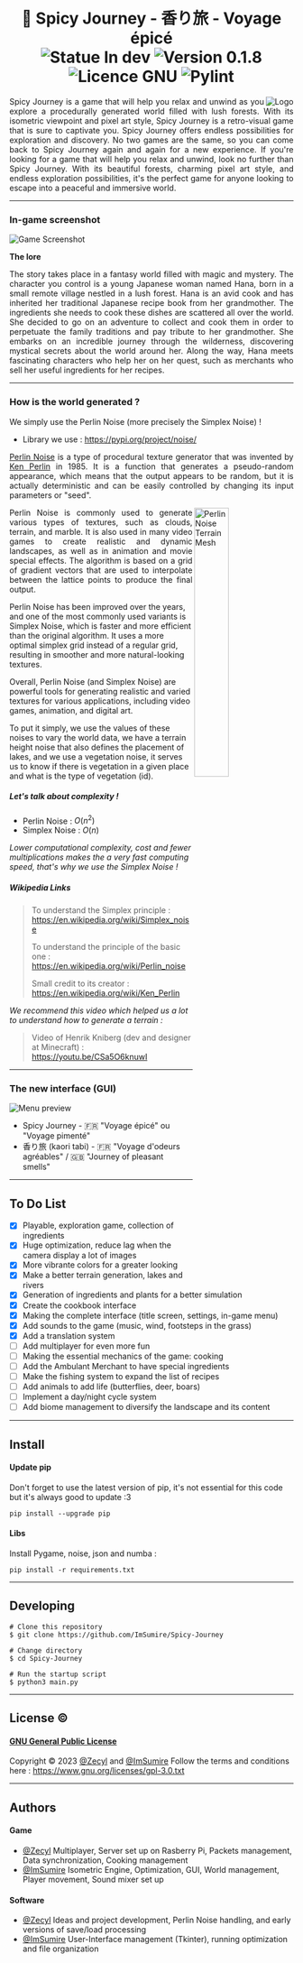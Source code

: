 <h1 align="center">🧭 Spicy Journey - 香り旅 - Voyage épicé
  <br>
  <img alt="Statue In dev" src="https://img.shields.io/badge/Status-In%20dev-78b444">
  <img alt="Version 0.1.8" src="https://img.shields.io/badge/Version-0.1.8-53d0a2">
  <img alt="Licence GNU" src="https://img.shields.io/badge/Licence-GNU-fb7f53">
  <img alt="Pylint" src="https://github.com/ImSumire/Spicy-Journey/actions/workflows/pylint.yml/badge.svg?branch=main">
</h1>

<img alt="Logo" src="https://raw.githubusercontent.com/ImSumire/Spicy-Journey/main/res/sprites/logo.png" align=right>

<p align="justify">Spicy Journey is a game that will help you relax and unwind as you explore a procedurally generated world filled with lush forests. With its isometric viewpoint and pixel art style, Spicy Journey is a retro-visual game that is sure to captivate you. Spicy Journey offers endless possibilities for exploration and discovery. No two games are the same, so you can come back to Spicy Journey again and again for a new experience. If you're looking for a game that will help you relax and unwind, look no further than Spicy Journey. With its beautiful forests, charming pixel art style, and endless exploration possibilities, it's the perfect game for anyone looking to escape into a peaceful and immersive world.</p>

<hr>

### In-game screenshot
![Game Screenshot](https://raw.githubusercontent.com/ImSumire/Spicy-Journey/main/screenshots/2023-04-11_22.36.12.768953.png)

**The lore**
<p align="justify">The story takes place in a fantasy world filled with magic and mystery. The character you control is a young Japanese woman named Hana, born in a small remote village nestled in a lush forest. Hana is an avid cook and has inherited her traditional Japanese recipe book from her grandmother. The ingredients she needs to cook these dishes are scattered all over the world. She decided to go on an adventure to collect and cook them in order to perpetuate the family traditions and pay tribute to her grandmother. She embarks on an incredible journey through the wilderness, discovering mystical secrets about the world around her. Along the way, Hana meets fascinating characters who help her on her quest, such as merchants who sell her useful ingredients for her recipes.</p>

<hr>

### How is the world generated ?

We simply use the Perlin Noise (more precisely the Simplex Noise) !
- Library we use : https://pypi.org/project/noise/

<p align="justify"><a href="https://en.wikipedia.org/wiki/Perlin_noise" target="_blank">Perlin Noise</a> is a type of procedural texture generator that was invented by <a href="https://en.wikipedia.org/wiki/Ken_Perlin" target="_blank">Ken Perlin</a> in 1985. It is a function that generates a pseudo-random appearance, which means that the output appears to be random, but it is actually deterministic and can be easily controlled by changing its input parameters or "seed".</p>

<img alt="Perlin Noise Terrain Mesh" src="https://www.scratchapixel.com/images/noise-part-2/perlin-noise-terrain-mesh1.png?" style="width:35%" align="right">


<p align="justify">Perlin Noise is commonly used to generate various types of textures, such as clouds, terrain, and marble. It is also used in many video games to create realistic and dynamic landscapes, as well as in animation and movie special effects. The algorithm is based on a grid of gradient vectors that are used to interpolate between the lattice points to produce the final output.

Perlin Noise has been improved over the years, and one of the most commonly used variants is Simplex Noise, which is faster and more efficient than the original algorithm. It uses a more optimal simplex grid instead of a regular grid, resulting in smoother and more natural-looking textures.

Overall, Perlin Noise (and Simplex Noise) are powerful tools for generating realistic and varied textures for various applications, including video games, animation, and digital art.

To put it simply, we use the values of these noises to vary the world data, we have a terrain height noise that also defines the placement of lakes, and we use a vegetation noise, it serves us to know if there is vegetation in a given place and what is the type of vegetation (id).</p>

##### Let's talk about complexity !

- Perlin Noise : $O(n^2)$
- Simplex Noise : $O(n)$

*Lower computational complexity, cost and fewer multiplications makes the a very fast computing speed, that's why we use the Simplex Noise !*

##### Wikipedia Links

> To understand the Simplex principle : https://en.wikipedia.org/wiki/Simplex_noise
> 
> To understand the principle of the basic one : https://en.wikipedia.org/wiki/Perlin_noise
> 
> Small credit to its creator : https://en.wikipedia.org/wiki/Ken_Perlin

*We recommend this video which helped us a lot to understand how to generate a terrain :*

> Video of Henrik Kniberg (dev and designer at Minecraft) : https://youtu.be/CSa5O6knuwI

<hr>

### The new interface (GUI)
![Menu preview](https://raw.githubusercontent.com/ImSumire/Spicy-Journey/main/screenshots/2023-04-11_22.43.27.195722.png)

- Spicy Journey - 🇫🇷 "Voyage épicé" ou "Voyage pimenté"
- 香り旅 (kaori tabi) - 🇫🇷 "Voyage d'odeurs agréables" / 🇬🇧 "Journey of pleasant smells"

<hr>

## To Do List

- [x] Playable, exploration game, collection of ingredients
- [x] Huge optimization, reduce lag when the camera display a lot of images
- [x] More vibrante colors for a greater looking
- [x] Make a better terrain generation, lakes and rivers
- [x] Generation of ingredients and plants for a better simulation
- [x] Create the cookbook interface
- [x] Making the complete interface (title screen, settings, in-game menu)
- [x] Add sounds to the game (music, wind, footsteps in the grass)
- [x] Add a translation system
- [ ] Add multiplayer for even more fun 
- [ ] Making the essential mechanics of the game: cooking
- [ ] Add the Ambulant Merchant to have special ingredients
- [ ] Make the fishing system to expand the list of recipes
- [ ] Add animals to add life (butterflies, deer, boars)
- [ ] Implement a day/night cycle system
- [ ] Add biome management to diversify the landscape and its content

<hr>

## Install

#### Update pip
Don't forget to use the latest version of pip, it's not essential for this code but it's always good to update :3
```batch
pip install --upgrade pip
```

#### Libs
Install Pygame, noise, json and numba :
```batch
pip install -r requirements.txt
```

<hr>

## Developing

```
# Clone this repository
$ git clone https://github.com/ImSumire/Spicy-Journey

# Change directory
$ cd Spicy-Journey

# Run the startup script
$ python3 main.py
```

<hr>

## License ©

#### [GNU General Public License](https://choosealicense.com/licenses/mit/)

Copyright © 2023 [@Zecyl](https://www.github.com/Zecyl) and [@ImSumire](https://github.com/ImSumire)
Follow the terms and conditions here : https://www.gnu.org/licenses/gpl-3.0.txt

<hr>

## Authors
#### Game
- [@Zecyl](https://www.github.com/Zecyl) Multiplayer, Server set up on Rasberry Pi, Packets management, Data synchronization, Cooking management
- [@ImSumire](https://github.com/ImSumire) Isometric Engine, Optimization, GUI, World management, Player movement, Sound mixer set up

#### Software
- [@Zecyl](https://www.github.com/Zecyl) Ideas and project development, Perlin Noise handling, and early versions of save/load processing
- [@ImSumire](https://github.com/ImSumire) User-Interface management (Tkinter), running optimization and file organization
